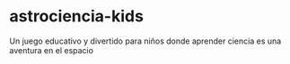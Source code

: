 # astrociencia-kids
Un juego educativo y divertido para niños donde aprender ciencia es una aventura en el espacio
